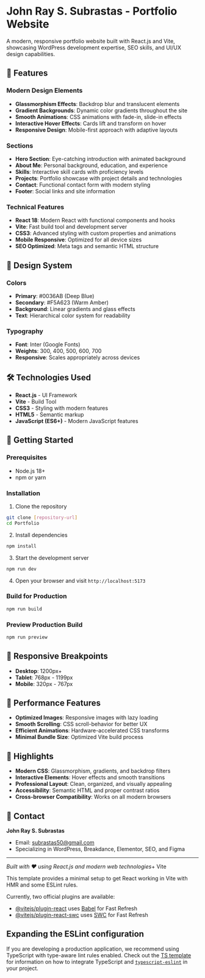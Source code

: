# John Ray S. Subrastas - Portfolio Website

A modern, responsive portfolio website built with React.js and Vite, showcasing WordPress development expertise, SEO skills, and UI/UX design capabilities.

## 🚀 Features

### Modern Design Elements
- **Glassmorphism Effects**: Backdrop blur and translucent elements
- **Gradient Backgrounds**: Dynamic color gradients throughout the site
- **Smooth Animations**: CSS animations with fade-in, slide-in effects
- **Interactive Hover Effects**: Cards lift and transform on hover
- **Responsive Design**: Mobile-first approach with adaptive layouts

### Sections
- **Hero Section**: Eye-catching introduction with animated background
- **About Me**: Personal background, education, and experience
- **Skills**: Interactive skill cards with proficiency levels
- **Projects**: Portfolio showcase with project details and technologies
- **Contact**: Functional contact form with modern styling
- **Footer**: Social links and site information

### Technical Features
- **React 18**: Modern React with functional components and hooks
- **Vite**: Fast build tool and development server
- **CSS3**: Advanced styling with custom properties and animations
- **Mobile Responsive**: Optimized for all device sizes
- **SEO Optimized**: Meta tags and semantic HTML structure

## 🎨 Design System

### Colors
- **Primary**: #0036AB (Deep Blue)
- **Secondary**: #F5A623 (Warm Amber)
- **Background**: Linear gradients and glass effects
- **Text**: Hierarchical color system for readability

### Typography
- **Font**: Inter (Google Fonts)
- **Weights**: 300, 400, 500, 600, 700
- **Responsive**: Scales appropriately across devices

## 🛠️ Technologies Used

- **React.js** - UI Framework
- **Vite** - Build Tool
- **CSS3** - Styling with modern features
- **HTML5** - Semantic markup
- **JavaScript (ES6+)** - Modern JavaScript features

## 🚀 Getting Started

### Prerequisites
- Node.js 18+ 
- npm or yarn

### Installation

1. Clone the repository
```bash
git clone [repository-url]
cd Portfolio
```

2. Install dependencies
```bash
npm install
```

3. Start the development server
```bash
npm run dev
```

4. Open your browser and visit `http://localhost:5173`

### Build for Production

```bash
npm run build
```

### Preview Production Build

```bash
npm run preview
```

## 📱 Responsive Breakpoints

- **Desktop**: 1200px+
- **Tablet**: 768px - 1199px
- **Mobile**: 320px - 767px

## 🎯 Performance Features

- **Optimized Images**: Responsive images with lazy loading
- **Smooth Scrolling**: CSS scroll-behavior for better UX
- **Efficient Animations**: Hardware-accelerated CSS transforms
- **Minimal Bundle Size**: Optimized Vite build process

## 🌟 Highlights

- **Modern CSS**: Glassmorphism, gradients, and backdrop filters
- **Interactive Elements**: Hover effects and smooth transitions
- **Professional Layout**: Clean, organized, and visually appealing
- **Accessibility**: Semantic HTML and proper contrast ratios
- **Cross-browser Compatibility**: Works on all modern browsers

## 📧 Contact

**John Ray S. Subrastas**
- Email: subrastas50@gmail.com
- Specializing in WordPress, Breakdance, Elementor, SEO, and Figma

---

*Built with ❤️ using React.js and modern web technologies*+ Vite

This template provides a minimal setup to get React working in Vite with HMR and some ESLint rules.

Currently, two official plugins are available:

- [@vitejs/plugin-react](https://github.com/vitejs/vite-plugin-react/blob/main/packages/plugin-react) uses [Babel](https://babeljs.io/) for Fast Refresh
- [@vitejs/plugin-react-swc](https://github.com/vitejs/vite-plugin-react/blob/main/packages/plugin-react-swc) uses [SWC](https://swc.rs/) for Fast Refresh

## Expanding the ESLint configuration

If you are developing a production application, we recommend using TypeScript with type-aware lint rules enabled. Check out the [TS template](https://github.com/vitejs/vite/tree/main/packages/create-vite/template-react-ts) for information on how to integrate TypeScript and [`typescript-eslint`](https://typescript-eslint.io) in your project.
